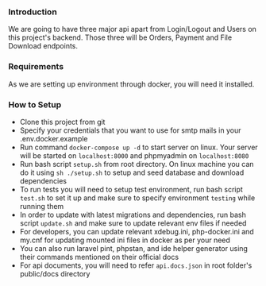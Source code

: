 ### Introduction

We are going to have three major api apart from Login/Logout and Users on this project's backend. Those three will be Orders, Payment and File Download endpoints.

### Requirements

As we are setting up environment through docker, you will need it installed.

### How to Setup

- Clone this project from git
- Specify your credentials that you want to use for smtp mails in your .env.docker.example
- Run command `docker-compose up -d` to start server on linux. Your server will be started on `localhost:8000` and phpmyadmin on `localhost:8080`
- Run bash script `setup.sh` from root directory. On linux machine you can do it using `sh ./setup.sh` to setup and seed database and download dependencies
- To run tests you will need to setup test environment, run bash script `test.sh` to set it up and make sure to specify environment `testing` while running them
- In order to update with latest migrations and dependencies, run bash script `update.sh` and make sure to update relevant env files if needed
- For developers, you can update relevant xdebug.ini, php-docker.ini and my.cnf for updating mounted ini files in docker as per your need
- You can also run laravel pint, phpstan, and ide helper generator using their commands mentioned on their official docs
- For api documents, you will need to refer `api.docs.json` in root folder's public/docs directory
